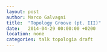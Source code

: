 ```yaml
---
layout: post
author: Marco Galvagni
title:  "Topology Groove (pt. III)"
date:   2014-04-29 00:00:00 +0200
location: none
categories: talk topologia draft
---
```

